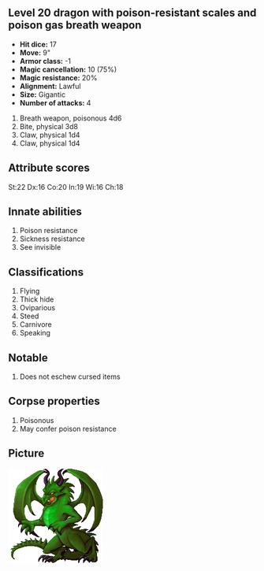 ## Level 20 dragon with poison-resistant scales and poison gas breath weapon

- **Hit dice:** 17
- **Move:** 9"
- **Armor class:** -1
- **Magic cancellation:** 10 (75%)
- **Magic resistance:** 20%
- **Alignment:** Lawful
- **Size:** Gigantic
- **Number of attacks:** 4
1. Breath weapon, poisonous 4d6
2. Bite, physical 3d8
3. Claw, physical 1d4
4. Claw, physical 1d4

## Attribute scores

St:22 Dx:16 Co:20 In:19 Wi:16 Ch:18

## Innate abilities

1. Poison resistance
2. Sickness resistance
3. See invisible

## Classifications

1. Flying
2. Thick hide
3. Oviparious
4. Steed
5. Carnivore
6. Speaking

## Notable

1. Does not eschew cursed items

## Corpse properties

1. Poisonous
2. May confer poison resistance

## Picture

![Green dragon](https://github.com/hyvanmielenpelit/GnollHackTileSet/blob/main/Monsters/green_dragon/green_dragon.png?raw=true)
